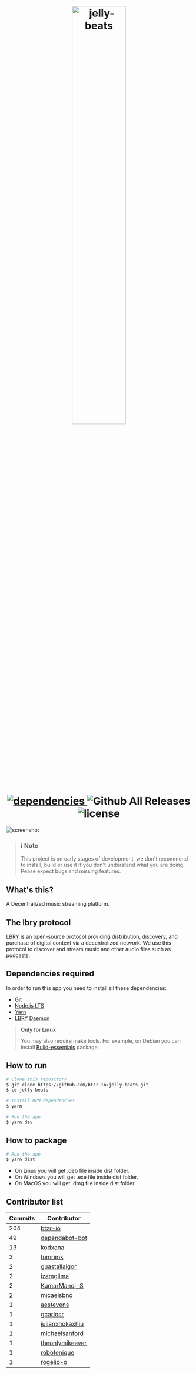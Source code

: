 <h1 align=center>
  <img src="https://user-images.githubusercontent.com/39308480/43605302-e794780c-9665-11e8-9e25-7abefc7a3092.png" alt="jelly-              beats" width="54%">
</h1>

<h1 align="center">
 <a href=https://david-dm.org/btzr-io/jelly-beats>                
   <img src="https://img.shields.io/david/btzr-io/jelly-beats.svg?style=for-the-badge" alt="dependencies"/>
 </a>
 <a>
   <img src="https://img.shields.io/github/downloads/btzr-io/jelly-beats/total.svg?style=for-the-badge" alt="Github All Releases"/>
  </a>
 <a src="https://github.com/btzr-io/electron-preact-app/blob/master/LICENSE">
   <img src="https://img.shields.io/github/license/btzr-io/jelly-beats.svg?style=for-the-badge" alt="license" />
  </a>
</h1>

 <img src="https://user-images.githubusercontent.com/14793624/47196971-9b235b80-d320-11e8-85a7-307f9a33476f.png" alt="screenshot"/>
 
 > ### :information_source:  Note
 > This project is on early stages of development, we don't recommend to install, build or use it if you don't understand what you are doing. Pease expect bugs and missing features.
  
## What's this?

A Decentralized music streaming platform.

## The lbry protocol

[LBRY](https://github.com/lbryio/lbry) is an open-source protocol providing distribution, discovery, and purchase of digital content via a decentralized network. We use this protocol to discover and stream music and other audio files such as podcasts.

## Dependencies required

In order to run this app you need to install all these dependencies:

- [Git](https://git-scm.com/)
- [Node.js LTS](https://nodejs.org/)
- [Yarn](https://yarnpkg.com/)
- [LBRY Daemon](https://lbry.io/quickstart/install)

> **Only for Linux**
>
> You may also require make tools. For example, on Debian you can install [Build-essentials](https://packages.debian.org/stretch/build-essential) package.

## How to run

```sh
# Clone this repository
$ git clone https://github.com/btzr-io/jelly-beats.git
$ cd jelly-beats

# Install NPM dependencies
$ yarn

# Run the app
$ yarn dev
```

## How to package

```sh
# Run the app
$ yarn dist
```

- On Linux you will get .deb file inside dist folder.
- On Windows you will get .exe file inside dist folder.
- On MacOS you will get .dmg file inside dist folder.

## Contributor list

<!-- ⛔️ AUTO-GENERATED-CONTENT:START (CONTRIBUTORS) -->

| **Commits** | **Contributor**                                       |
| ----------- | ----------------------------------------------------- |
| 204         | [btzr-io](https://github.com/btzr-io)                 |
| 49          | [dependabot-bot](https://github.com/dependabot-bot)   |
| 13          | [kodxana](https://github.com/kodxana)                 |
| 3           | [tomrimk](https://github.com/tomrimk)                 |
| 2           | [guastallaigor](https://github.com/guastallaigor)     |
| 2           | [izamglima](https://github.com/izamglima)             |
| 2           | [KumarManoj-S](https://github.com/KumarManoj-S)       |
| 2           | [micaelsbno](https://github.com/micaelsbno)           |
| 1           | [aestevens](https://github.com/aestevens)             |
| 1           | [gcarlosr](https://github.com/gcarlosr)               |
| 1           | [julianxhokaxhiu](https://github.com/julianxhokaxhiu) |
| 1           | [michaelsanford](https://github.com/michaelsanford)   |
| 1           | [theonlymikeever](https://github.com/theonlymikeever) |
| 1           | [robotenique](https://github.com/robotenique)         |
| 1           | [rogelio-o](https://github.com/rogelio-o)             |

<!-- ⛔️ AUTO-GENERATED-CONTENT:END -->
